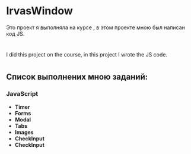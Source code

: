 # IrvasWindow

Это проект я выполняла на курсе , в этом проекте мною был написан код JS. 

# 

I did this project on the course, in this project I wrote the JS code.

#

## Список выполнених мною заданий:

### JavaScript

* **Timer** 
* **Forms** 
* **Modal** 
* **Tabs** 
* **Images** 
* **CheckInput** 
* **CheckInput** 
